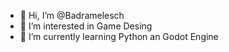 - 👋 Hi, I’m @Badramelesch
- 👀 I’m interested in Game Desing
- 🌱 I’m currently learning Python an Godot Engine

